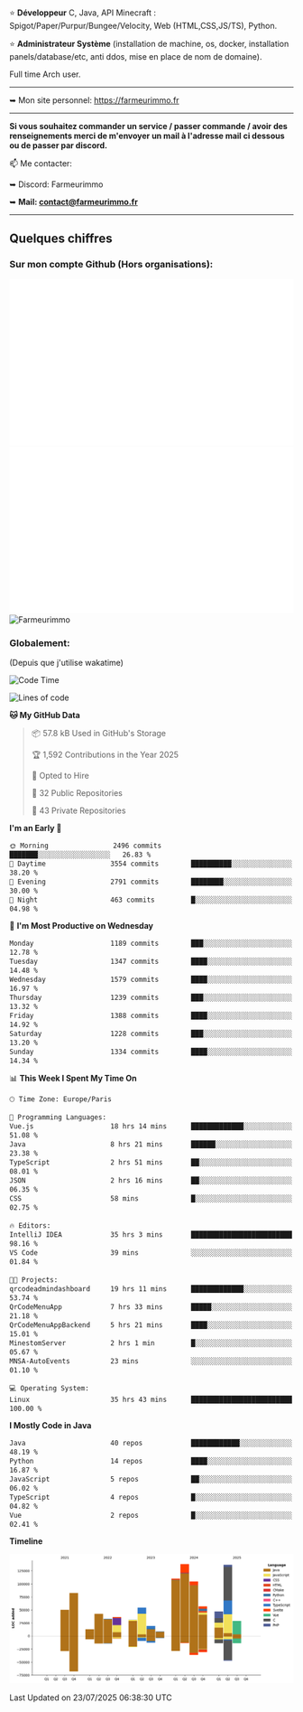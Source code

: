 ⭐ **Développeur** C, Java, API Minecraft : Spigot/Paper/Purpur/Bungee/Velocity, Web (HTML,CSS,JS/TS), Python.

⭐ **Administrateur Système** (installation de machine, os, docker, installation panels/database/etc, anti ddos, mise en place de nom de domaine).

Full time Arch user.

---

➥ Mon site personnel: https://farmeurimmo.fr

---

**Si vous souhaitez commander un service / passer commande / avoir des renseignements merci de m'envoyer un mail à l'adresse mail ci dessous ou de passer par discord.**

📫 Me contacter:
 
   ➥ Discord: Farmeurimmo
   
   ➥ **Mail: contact@farmeurimmo.fr**

---
## Quelques chiffres

### Sur mon compte Github (Hors organisations):

<a href="https://github.com/Farmeurimmo/github-stats">
<img src="https://github.com/Farmeurimmo/github-stats/blob/master/generated/overview.svg#gh-dark-mode-only" />
<img src="https://github.com/Farmeurimmo/github-stats/blob/master/generated/languages.svg#gh-dark-mode-only" />
</a>

<img src="https://komarev.com/ghpvc/?username=Farmeurimmo" alt="Farmeurimmo" />

### Globalement:

(Depuis que j'utilise wakatime)
<!--START_SECTION:waka-->
![Code Time](http://img.shields.io/badge/Code%20Time-2%2C246%20hrs%2038%20mins-blue)

![Lines of code](https://img.shields.io/badge/From%20Hello%20World%20I%27ve%20Written-998.3%20thousand%20lines%20of%20code-blue)

**🐱 My GitHub Data** 

> 📦 57.8 kB Used in GitHub's Storage 
 > 
> 🏆 1,592 Contributions in the Year 2025
 > 
> 💼 Opted to Hire
 > 
> 📜 32 Public Repositories 
 > 
> 🔑 43 Private Repositories 
 > 
**I'm an Early 🐤** 

```text
🌞 Morning                2496 commits        ███████░░░░░░░░░░░░░░░░░░   26.83 % 
🌆 Daytime                3554 commits        ██████████░░░░░░░░░░░░░░░   38.20 % 
🌃 Evening                2791 commits        ████████░░░░░░░░░░░░░░░░░   30.00 % 
🌙 Night                  463 commits         █░░░░░░░░░░░░░░░░░░░░░░░░   04.98 % 
```
📅 **I'm Most Productive on Wednesday** 

```text
Monday                   1189 commits        ███░░░░░░░░░░░░░░░░░░░░░░   12.78 % 
Tuesday                  1347 commits        ████░░░░░░░░░░░░░░░░░░░░░   14.48 % 
Wednesday                1579 commits        ████░░░░░░░░░░░░░░░░░░░░░   16.97 % 
Thursday                 1239 commits        ███░░░░░░░░░░░░░░░░░░░░░░   13.32 % 
Friday                   1388 commits        ████░░░░░░░░░░░░░░░░░░░░░   14.92 % 
Saturday                 1228 commits        ███░░░░░░░░░░░░░░░░░░░░░░   13.20 % 
Sunday                   1334 commits        ████░░░░░░░░░░░░░░░░░░░░░   14.34 % 
```


📊 **This Week I Spent My Time On** 

```text
🕑︎ Time Zone: Europe/Paris

💬 Programming Languages: 
Vue.js                   18 hrs 14 mins      █████████████░░░░░░░░░░░░   51.08 % 
Java                     8 hrs 21 mins       ██████░░░░░░░░░░░░░░░░░░░   23.38 % 
TypeScript               2 hrs 51 mins       ██░░░░░░░░░░░░░░░░░░░░░░░   08.01 % 
JSON                     2 hrs 16 mins       ██░░░░░░░░░░░░░░░░░░░░░░░   06.35 % 
CSS                      58 mins             █░░░░░░░░░░░░░░░░░░░░░░░░   02.75 % 

🔥 Editors: 
IntelliJ IDEA            35 hrs 3 mins       █████████████████████████   98.16 % 
VS Code                  39 mins             ░░░░░░░░░░░░░░░░░░░░░░░░░   01.84 % 

🐱‍💻 Projects: 
qrcodeadmindashboard     19 hrs 11 mins      █████████████░░░░░░░░░░░░   53.74 % 
QrCodeMenuApp            7 hrs 33 mins       █████░░░░░░░░░░░░░░░░░░░░   21.18 % 
QrCodeMenuAppBackend     5 hrs 21 mins       ████░░░░░░░░░░░░░░░░░░░░░   15.01 % 
MinestomServer           2 hrs 1 min         █░░░░░░░░░░░░░░░░░░░░░░░░   05.67 % 
MNSA-AutoEvents          23 mins             ░░░░░░░░░░░░░░░░░░░░░░░░░   01.10 % 

💻 Operating System: 
Linux                    35 hrs 43 mins      █████████████████████████   100.00 % 
```

**I Mostly Code in Java** 

```text
Java                     40 repos            ████████████░░░░░░░░░░░░░   48.19 % 
Python                   14 repos            ████░░░░░░░░░░░░░░░░░░░░░   16.87 % 
JavaScript               5 repos             ██░░░░░░░░░░░░░░░░░░░░░░░   06.02 % 
TypeScript               4 repos             █░░░░░░░░░░░░░░░░░░░░░░░░   04.82 % 
Vue                      2 repos             █░░░░░░░░░░░░░░░░░░░░░░░░   02.41 % 
```



**Timeline**

![Lines of Code chart](https://raw.githubusercontent.com/Farmeurimmo/Farmeurimmo/main/assets/bar_graph.png)


 Last Updated on 23/07/2025 06:38:30 UTC
<!--END_SECTION:waka-->
